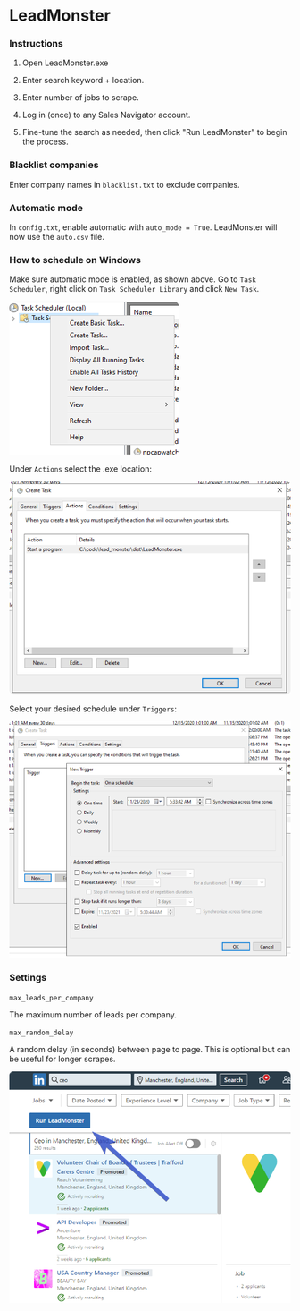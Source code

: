 # LeadMonster

### Instructions
1. Open LeadMonster.exe

2. Enter search keyword + location.

3. Enter number of jobs to scrape.

4. Log in (once) to any Sales Navigator account.

5. Fine-tune the search as needed, then click "Run LeadMonster" to begin the process.

### Blacklist companies
Enter company names in `blacklist.txt` to exclude companies.

### Automatic mode
In `config.txt`, enable automatic with `auto_mode = True`. LeadMonster will now use the `auto.csv` file.

### How to schedule on Windows
Make sure automatic mode is enabled, as shown above. Go to `Task Scheduler`, right click on `Task Scheduler Library` and click `New Task`. 

![task](images/task.png)

Under `Actions` select the .exe location:

![exe](images/exe.png)

Select your desired schedule under `Triggers`:

![triggers](images/triggers.png)


### Settings
`max_leads_per_company`

The maximum number of leads per company.

`max_random_delay`

A random delay (in seconds) between page to page. This is optional but can be useful for longer scrapes.


![run](images/run.png)

